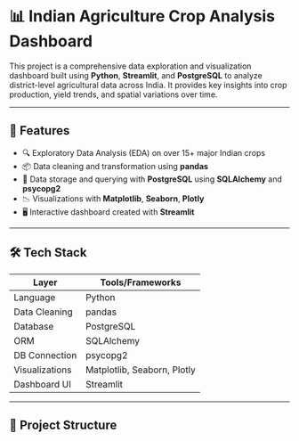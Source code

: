 # 📊 Indian Agriculture Crop Analysis Dashboard

This project is a comprehensive data exploration and visualization dashboard built using **Python**, **Streamlit**, and **PostgreSQL** to analyze district-level agricultural data across India. It provides key insights into crop production, yield trends, and spatial variations over time.

---

## 🚀 Features

- 🔍 Exploratory Data Analysis (EDA) on over 15+ major Indian crops
- 📦 Data cleaning and transformation using **pandas**
- 💾 Data storage and querying with **PostgreSQL** using **SQLAlchemy** and **psycopg2**
- 📉 Visualizations with **Matplotlib**, **Seaborn**, **Plotly**
- 🖥️ Interactive dashboard created with **Streamlit**

---

## 🛠️ Tech Stack

| Layer              | Tools/Frameworks |
|-------------------|------------------|
| Language           | Python           |
| Data Cleaning      | pandas           |
| Database           | PostgreSQL       |
| ORM                | SQLAlchemy       |
| DB Connection      | psycopg2         |
| Visualizations     | Matplotlib, Seaborn, Plotly |
| Dashboard UI       | Streamlit        |

---

## 📁 Project Structure

